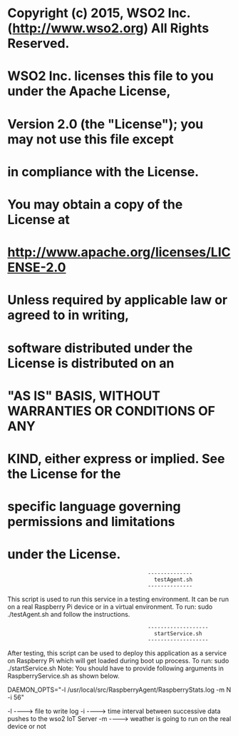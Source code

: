 
# Copyright (c) 2015, WSO2 Inc. (http://www.wso2.org) All Rights Reserved.
# WSO2 Inc. licenses this file to you under the Apache License,
# Version 2.0 (the "License"); you may not use this file except
# in compliance with the License.
# You may obtain a copy of the License at
# http://www.apache.org/licenses/LICENSE-2.0
# Unless required by applicable law or agreed to in writing,
# software distributed under the License is distributed on an
# "AS IS" BASIS, WITHOUT WARRANTIES OR CONDITIONS OF ANY
# KIND, either express or implied.  See the License for the
# specific language governing permissions and limitations
# under the License.


                                                --------------
                                                  testAgent.sh
                                                --------------
This script is used to run this service in a testing environment. It can be run on a real Raspberry Pi device or in a 
virtual environment.
To run: sudo ./testAgent.sh and follow the instructions.

                                                -------------------
                                                  startService.sh
                                                -------------------
After testing, this script can be used to deploy this application as a service on Raspberry Pi which will get loaded
during boot up process.
To run: sudo ./startService.sh
Note: You should have to provide following arguments in RaspberryService.sh as shown below.

DAEMON_OPTS="-l /usr/local/src/RaspberryAgent/RaspberryStats.log -m N -i 56"

-l ----> file to write log
-i ----> time interval between successive data pushes to the wso2 IoT Server
-m ----> weather is going to run on the real device or not
